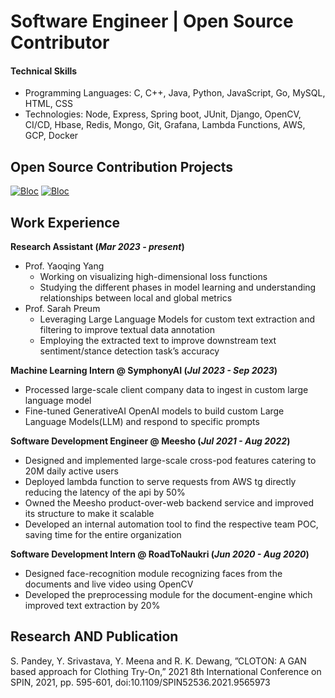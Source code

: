 # Software Engineer | Open Source Contributor
#### Technical Skills
- Programming Languages: C, C++, Java, Python, JavaScript, Go, MySQL, HTML, CSS
- Technologies: Node, Express, Spring boot, JUnit, Django, OpenCV, CI/CD, Hbase, Redis, Mongo, Git, Grafana, Lambda Functions, AWS, GCP, Docker

## Open Source Contribution Projects

[![Bloc](https://github-readme-stats.vercel.app/api/pin/?username=cieslarmichal&repo=faker-cxx)](https://github.com/cieslarmichal/faker-cxx)
[![Bloc](https://github-readme-stats.vercel.app/api/pin/?username=cieslarmichal&repo=config-cxx)](https://github.com/cieslarmichal/config-cxx)


## Work Experience
**Research Assistant (_Mar 2023 - present_)**
- Prof. Yaoqing Yang
    - Working on visualizing high-dimensional loss functions
    - Studying the different phases in model learning and understanding relationships between local and global metrics
- Prof. Sarah Preum
    - Leveraging Large Language Models for custom text extraction and filtering to improve textual data annotation
    - Employing the extracted text to improve downstream text sentiment/stance detection task’s accuracy

**Machine Learning Intern @ SymphonyAI (_Jul 2023 - Sep 2023_)**
- Processed large-scale client company data to ingest in custom large language model
- Fine-tuned GenerativeAI OpenAI models to build custom Large Language Models(LLM) and respond to specific prompts

**Software Development Engineer @ Meesho (_Jul 2021 - Aug 2022_)**
- Designed and implemented large-scale cross-pod features catering to 20M daily active users
- Deployed lambda function to serve requests from AWS tg directly reducing the latency of the api by 50%
- Owned the Meesho product-over-web backend service and improved its structure to make it scalable
- Developed an internal automation tool to find the respective team POC, saving time for the entire organization

**Software Development Intern @ RoadToNaukri (_Jun 2020 - Aug 2020_)**
- Designed face-recognition module recognizing faces from the documents and live video using OpenCV
- Developed the preprocessing module for the document-engine which improved text extraction by 20%

## Research AND Publication
S. Pandey, Y. Srivastava, Y. Meena and R. K. Dewang, ”CLOTON: A GAN based approach for Clothing Try-On,” 2021 8th International Conference on SPIN, 2021, pp. 595-601, doi:10.1109/SPIN52536.2021.9565973
